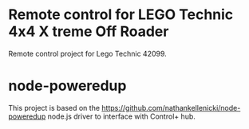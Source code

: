 # Remote control for LEGO Technic 4x4 X treme Off Roader 

Remote control project for Lego Technic 42099.

# node-poweredup
This project is based on the https://github.com/nathankellenicki/node-poweredup node.js driver to interface with
Control+ hub.
